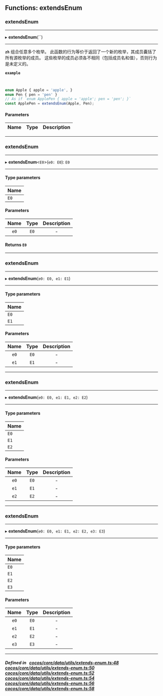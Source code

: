 ## Functions: extendsEnum

### extendsEnum


___
▸ **extendsEnum**(``)
___


**`zh`** 
组合任意多个枚举。
此函数的行为等价于返回了一个新的枚举，其成员囊括了所有源枚举的成员。
这些枚举的成员必须各不相同（包括成员名和值），否则行为是未定义的。



**`example`**

```ts


enum Apple { apple = 'apple', }
enum Pen { pen = 'pen' }
// As if `enum ApplePen { apple = 'apple'; pen = 'pen'; }`
const ApplePen = extendsEnum(Apple, Pen);


```



#### Parameters

| Name | Type | Description |
| :------: | :------: | :------: |

___

### extendsEnum


___
▸ **extendsEnum**<`E0`\>(`e0: E0`): `E0`
___

#### Type parameters

| Name |
| :------ |
| `E0` |

#### Parameters

| Name | Type | Description |
| :------: | :------: | :------: |
| `e0` | `E0` | - |

#### Returns `E0` 
___

### extendsEnum


___
▸ **extendsEnum**(`e0: E0, e1: E1`)
___

#### Type parameters

| Name |
| :------ |
| `E0` |
| `E1` |

#### Parameters

| Name | Type | Description |
| :------: | :------: | :------: |
| `e0` | `E0` | - |
| `e1` | `E1` | - |

___

### extendsEnum


___
▸ **extendsEnum**(`e0: E0, e1: E1, e2: E2`)
___

#### Type parameters

| Name |
| :------ |
| `E0` |
| `E1` |
| `E2` |

#### Parameters

| Name | Type | Description |
| :------: | :------: | :------: |
| `e0` | `E0` | - |
| `e1` | `E1` | - |
| `e2` | `E2` | - |

___

### extendsEnum


___
▸ **extendsEnum**(`e0: E0, e1: E1, e2: E2, e3: E3`)
___

#### Type parameters

| Name |
| :------ |
| `E0` |
| `E1` |
| `E2` |
| `E3` |

#### Parameters

| Name | Type | Description |
| :------: | :------: | :------: |
| `e0` | `E0` | - |
| `e1` | `E1` | - |
| `e2` | `E2` | - |
| `e3` | `E3` | - |

___


##### Defined in &nbsp;   [cocos/core/data/utils/extends-enum.ts:48](https://github.com/cocos-creator/engine/blob/c7bf6b8a9/cocos/core/data/utils/extends-enum.ts#L48)&nbsp;   [cocos/core/data/utils/extends-enum.ts:50](https://github.com/cocos-creator/engine/blob/c7bf6b8a9/cocos/core/data/utils/extends-enum.ts#L50)&nbsp;   [cocos/core/data/utils/extends-enum.ts:52](https://github.com/cocos-creator/engine/blob/c7bf6b8a9/cocos/core/data/utils/extends-enum.ts#L52)&nbsp;   [cocos/core/data/utils/extends-enum.ts:54](https://github.com/cocos-creator/engine/blob/c7bf6b8a9/cocos/core/data/utils/extends-enum.ts#L54)&nbsp;   [cocos/core/data/utils/extends-enum.ts:56](https://github.com/cocos-creator/engine/blob/c7bf6b8a9/cocos/core/data/utils/extends-enum.ts#L56)&nbsp;   [cocos/core/data/utils/extends-enum.ts:58](https://github.com/cocos-creator/engine/blob/c7bf6b8a9/cocos/core/data/utils/extends-enum.ts#L58)&nbsp;
